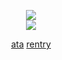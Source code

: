 <div align="center">

![](https://komarev.com/ghpvc/?username=isoru&label=hey+whats+up+hello&style=flat-square&color=lightgray)  
![](https://file.garden/aDT0Ck-AL1_uKJ4P/rentry%20pictures/love%20is%20war)  

[ata](https://izanami.atabook.org/) [rentry](https://rentry.co/prsk)
